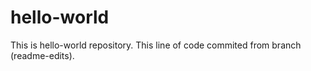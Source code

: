 # hello-world
This is hello-world repository.
This line of code commited from branch (readme-edits).
